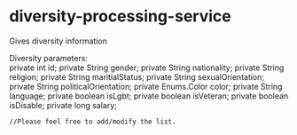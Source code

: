 # diversity-processing-service
Gives diversity information


Diversity parameters: </br>
 private int id; 
    private String gender;
    private String nationality;
    private String religion;
    private String maritialStatus;
    private String sexualOrientation;
    private String politicalOrientation;
    private Enums.Color color;
    private String language;
    private boolean isLgbt;
    private boolean isVeteran;
    private boolean isDisable;
    private long salary;
    
    //Please feel free to add/modify the list.
